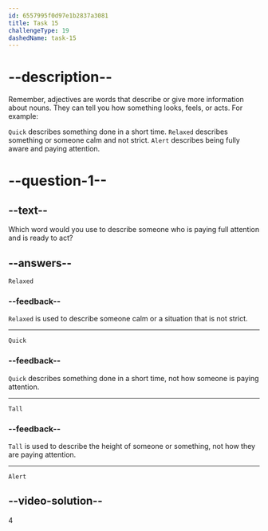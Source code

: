 ```yaml
---
id: 6557995f0d97e1b2837a3081
title: Task 15
challengeType: 19
dashedName: task-15
---
```


# --description--

Remember, adjectives are words that describe or give more information about nouns. They can tell you how something looks, feels, or acts. For example:

`Quick` describes something done in a short time.
`Relaxed` describes something or someone calm and not strict.
`Alert` describes being fully aware and paying attention.

# --question-1--

## --text--

Which word would you use to describe someone who is paying full attention and is ready to act?

## --answers--

`Relaxed`

### --feedback--

`Relaxed` is used to describe someone calm or a situation that is not strict.

---

`Quick`

### --feedback--

`Quick` describes something done in a short time, not how someone is paying attention.

---

`Tall`

### --feedback--

`Tall` is used to describe the height of someone or something, not how they are paying attention.

---

`Alert`

## --video-solution--

4
